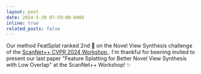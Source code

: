 ```yaml
---
layout: post
date: 2024-5-30 07:59:00-0400
inline: true
related_posts: false
---
```


Our method FeatSplat ranked 2nd :star2: on the Novel View Synthesis challenge of the <a href="https://kaldir.vc.in.tum.de/scannetpp/cvpr2024">ScanNet++ CVPR 2024 Workshop </a>. I'm thankful for beening invited to present our last paper "Feature Splatting for Better Novel View Synthesis with Low Overlap" at the ScanNet++ Workshop! :sparkles: 